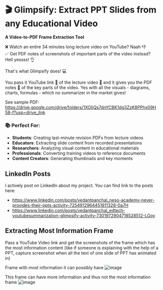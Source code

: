 # 🎬 Glimpsify: Extract PPT Slides from any Educational Video

**A Video-to-PDF Frame Extraction Tool**

❌ Watch an entire 34 minutes long lecture video on YouTube? Naah 👎 \
✅ Get PDF notes of screenshots of important parts of the video instead? Hell yessss! 👌

That's what Glimpsify does! 💻

You pass it YouTube link 🔗 of the lecture video 🎥 and it gives you the PDF notes 📑 of the key parts of the video.
Yes with all the visuals - diagrams, charts, formulas - which no summarizer in the market gives!

See sample PDF: \
https://drive.google.com/drive/folders/1XOIjQs7dnYCBK1dg3ZzK8PPhx09H58-f?usp=drive_link


### 📚 Perfect For:

- **Students**: Creating last-minute revision PDFs from lecture videos
- **Educators**: Extracting slide content from recorded presentations
- **Researchers**: Analyzing visual content in educational materials
- **Professionals**: Converting training videos to reference documents
- **Content Creators**: Generating thumbnails and key moments

## LinkedIn Posts

I actively post on LinkedIn about my project. You can find link to the posts here:

- https://www.linkedin.com/posts/vedantpanchal_neso-academy-never-provides-their-ppts-activity-7254912964451811328-0a7H
- https://www.linkedin.com/posts/vedantpanchal_edtech-youtubesummarization-glimpsify-activity-7301972904718528512-LGoy

## Extracting Most Information Frame

Pass a YouTube Video link and get the screenshots of the frame which has the most information content (like if someone is explaining with the help of a PPT, capture screenshot when all the text of one slide of PPT has animated in)

Frame with most information it can possibly have
![image](https://github.com/DeveloperDowny/most_info_frame_extractor/assets/60831483/854332d4-5d59-4f11-aeff-e0fa0c8e1fcd)

This frame can have more information and thus not the most information frame
![image](https://github.com/DeveloperDowny/most_info_frame_extractor/assets/60831483/35eed63d-e490-441a-ab65-06ad336cb8aa)